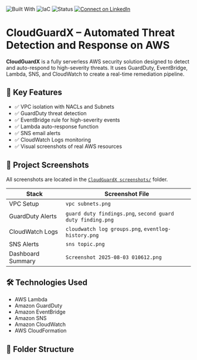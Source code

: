 ![Built With](https://img.shields.io/badge/Built%20With-AWS-blue)
![IaC](https://img.shields.io/badge/IaC-CloudFormation-orange)
![Status](https://img.shields.io/badge/Status-Completed-brightgreen)
[![Connect on LinkedIn](https://img.shields.io/badge/LinkedIn-Said%20Noor-blue?logo=linkedin)](https://linkedin.com/in/said-noor-710592100)



# CloudGuardX – Automated Threat Detection and Response on AWS

**CloudGuardX** is a fully serverless AWS security solution designed to detect and auto-respond to high-severity threats. It uses GuardDuty, EventBridge, Lambda, SNS, and CloudWatch to create a real-time remediation pipeline.

## 🔐 Key Features

- ✅ VPC isolation with NACLs and Subnets
- ✅ GuardDuty threat detection
- ✅ EventBridge rule for high-severity events
- ✅ Lambda auto-response function
- ✅ SNS email alerts
- ✅ CloudWatch Logs monitoring
- ✅ Visual screenshots of real AWS resources

## 📸 Project Screenshots

All screenshots are located in the [`CloudGuardX screenshots/`](./CloudGuardX%20screenshots/) folder.

| Stack              | Screenshot File                       |
|-------------------|----------------------------------------|
| VPC Setup         | `vpc subnets.png`                      |
| GuardDuty Alerts  | `guard duty findings.png`, `second guard duty finding.png` |
| CloudWatch Logs   | `cloudwatch log groups.png`, `eventlog-history.png` |
| SNS Alerts        | `sns topic.png`                        |
| Dashboard Summary | `Screenshot 2025-08-03 010612.png`     |

## 🛠️ Technologies Used

- AWS Lambda
- Amazon GuardDuty
- Amazon EventBridge
- Amazon SNS
- Amazon CloudWatch
- AWS CloudFormation

## 📁 Folder Structure


